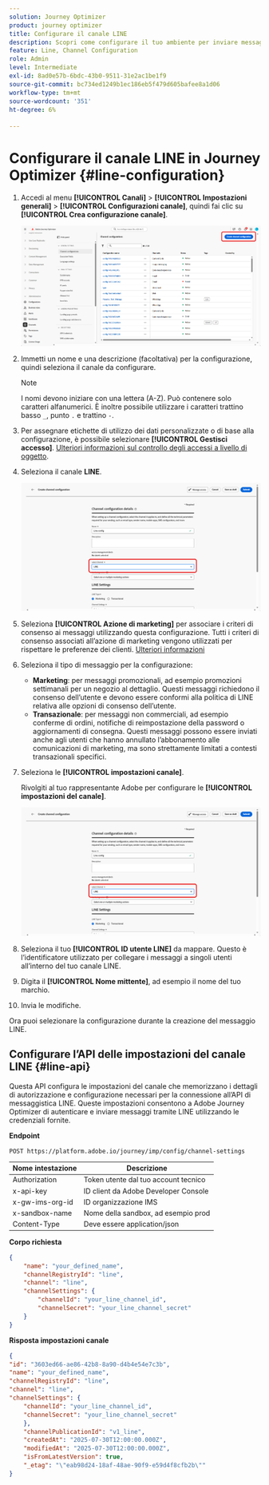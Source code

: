 ```yaml
---
solution: Journey Optimizer
product: journey optimizer
title: Configurare il canale LINE
description: Scopri come configurare il tuo ambiente per inviare messaggi LINE con Journey Optimizer
feature: Line, Channel Configuration
role: Admin
level: Intermediate
exl-id: 8ad0e57b-6bdc-43b0-9511-31e2ac1be1f9
source-git-commit: bc734ed1249b1ec186eb5f479d605bafee8a1d06
workflow-type: tm+mt
source-wordcount: '351'
ht-degree: 6%

---
```


# Configurare il canale LINE in Journey Optimizer {#line-configuration}

1. Accedi al menu **[!UICONTROL Canali]** > **[!UICONTROL Impostazioni generali]** > **[!UICONTROL Configurazioni canale]**, quindi fai clic su **[!UICONTROL Crea configurazione canale]**.

   ![](assets/line-config-1.png)

1. Immetti un nome e una descrizione (facoltativa) per la configurazione, quindi seleziona il canale da configurare.

   >[!NOTE]
   >
   > I nomi devono iniziare con una lettera (A-Z). Può contenere solo caratteri alfanumerici. È inoltre possibile utilizzare i caratteri trattino basso `_`, punto `.` e trattino `-`.

1. Per assegnare etichette di utilizzo dei dati personalizzate o di base alla configurazione, è possibile selezionare **[!UICONTROL Gestisci accesso]**. [Ulteriori informazioni sul controllo degli accessi a livello di oggetto](../administration/object-based-access.md).

1. Seleziona il canale **LINE**.

   ![](assets/line-config-2.png)

1. Seleziona **[!UICONTROL Azione di marketing]** per associare i criteri di consenso ai messaggi utilizzando questa configurazione. Tutti i criteri di consenso associati all’azione di marketing vengono utilizzati per rispettare le preferenze dei clienti. [Ulteriori informazioni](../action/consent.md#surface-marketing-actions)

1. Seleziona il tipo di messaggio per la configurazione:

   * **Marketing**: per messaggi promozionali, ad esempio promozioni settimanali per un negozio al dettaglio. Questi messaggi richiedono il consenso dell’utente e devono essere conformi alla politica di LINE relativa alle opzioni di consenso dell’utente.
   * **Transazionale**: per messaggi non commerciali, ad esempio conferme di ordini, notifiche di reimpostazione della password o aggiornamenti di consegna. Questi messaggi possono essere inviati anche agli utenti che hanno annullato l’abbonamento alle comunicazioni di marketing, ma sono strettamente limitati a contesti transazionali specifici.

1. Seleziona le **[!UICONTROL impostazioni canale]**.

   Rivolgiti al tuo rappresentante Adobe per configurare le **[!UICONTROL impostazioni del canale]**.

   ![](assets/line-config-2.png)

1. Seleziona il tuo **[!UICONTROL ID utente LINE]** da mappare. Questo è l’identificatore utilizzato per collegare i messaggi a singoli utenti all’interno del tuo canale LINE.

1. Digita il **[!UICONTROL Nome mittente]**, ad esempio il nome del tuo marchio.

1. Invia le modifiche.

Ora puoi selezionare la configurazione durante la creazione del messaggio LINE.

## Configurare l’API delle impostazioni del canale LINE {#line-api}

Questa API configura le impostazioni del canale che memorizzano i dettagli di autorizzazione e configurazione necessari per la connessione all’API di messaggistica LINE. Queste impostazioni consentono a Adobe Journey Optimizer di autenticare e inviare messaggi tramite LINE utilizzando le credenziali fornite.

**Endpoint**

```
POST https://platform.adobe.io/journey/imp/config/channel-settings
```

| Nome intestazione | Descrizione |
|-|-|
| Authorization | Token utente dal tuo account tecnico |
| x-api-key | ID client da Adobe Developer Console |
| x-gw-ims-org-id | ID organizzazione IMS |
| x-sandbox-name | Nome della sandbox, ad esempio prod |
| Content-Type | Deve essere application/json |


**Corpo richiesta**

```json
{
    "name": "your_defined_name",
    "channelRegistryId": "line",
    "channel": "line",
    "channelSettings": {
        "channelId": "your_line_channel_id",
        "channelSecret": "your_line_channel_secret"
    }
}
```

**Risposta impostazioni canale**

```json
{
"id": "3603ed66-ae86-42b8-8a90-d4b4e54e7c3b",
"name": "your_defined_name",
"channelRegistryId": "line",
"channel": "line",
"channelSettings": {
    "channelId": "your_line_channel_id",
    "channelSecret": "your_line_channel_secret"
    },
    "channelPublicationId": "v1_line",
    "createdAt": "2025-07-30T12:00:00.000Z",
    "modifiedAt": "2025-07-30T12:00:00.000Z",
    "isFromLatestVersion": true,
    "_etag": "\"eab98d24-18af-48ae-90f9-e59d4f8cfb2b\""
}
```
